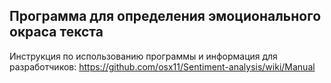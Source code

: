 ## Программа для определения эмоционального окраса текста

Инструкция по использованию программы и информация для разработчиков: https://github.com/osx11/Sentiment-analysis/wiki/Manual

